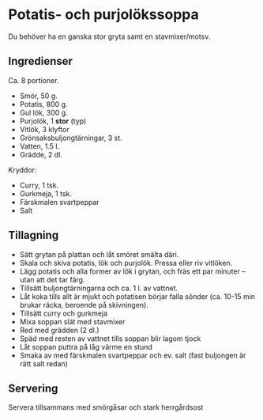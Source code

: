 # Potatis- och purjolökssoppa

Du behöver ha en ganska stor gryta samt en stavmixer/motsv.

## Ingredienser

Ca. 8 portioner.

* Smör, 50 g.
* Potatis, 800 g.
* Gul lök, 300 g.
* Purjolök, 1 **stor** (typ)
* Vitlök, 3 klyftor
* Grönsaksbuljongtärningar, 3 st.
* Vatten, 1.5 l.
* Grädde, 2 dl.

Kryddor:

* Curry, 1 tsk.
* Gurkmeja, 1 tsk.
* Färskmalen svartpeppar
* Salt


## Tillagning

* Sätt grytan på plattan och låt smöret smälta däri.
* Skala och skiva potatis, lök och purjolök.  Pressa eller riv vitlöken.
* Lägg potatis och alla former av lök i grytan, och fräs ett par minuter – utan att det tar färg.
* Tillsätt buljongtärningarna och ca. 1 l. av vattnet.
* Låt koka tills allt är mjukt och potatisen börjar falla sönder (ca. 10-15 min brukar räcka, beroende på skivningen).
* Tillsätt curry och gurkmeja
* Mixa soppan slät med stavmixer
* Red med grädden (2 dl.)
* Späd med resten av vattnet tills soppan blir lagom tjock
* Låt soppan puttra på låg värme en stund
* Smaka av med färskmalen svartpeppar och ev. salt (fast buljongen är rätt salt redan)

## Servering

Servera tillsammans med smörgåsar och stark herrgårdsost
